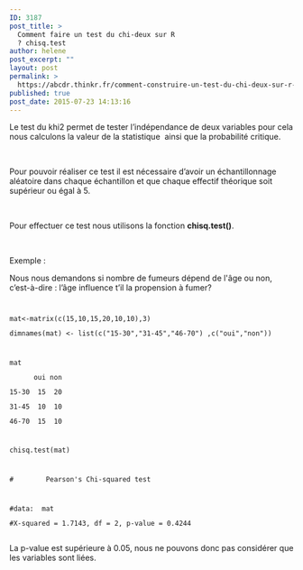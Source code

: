```yaml
---
ID: 3187
post_title: >
  Comment faire un test du chi-deux sur R
  ? chisq.test
author: helene
post_excerpt: ""
layout: post
permalink: >
  https://abcdr.thinkr.fr/comment-construire-un-test-du-chi-deux-sur-r-chisq-test/
published: true
post_date: 2015-07-23 14:13:16
---
```

<p>Le test du khi2 permet de tester l’indépendance de deux variables pour cela nous calculons la valeur de la statistique  ainsi que la probabilité critique.</p><p> </p><p>Pour pouvoir réaliser ce test il est nécessaire d’avoir un échantillonnage aléatoire dans chaque échantillon et que chaque effectif théorique soit supérieur ou égal à 5.</p><p> </p><p>Pour effectuer ce test nous utilisons la fonction <b>chisq.test()</b>.</p><p> </p><p>Exemple :</p><p>Nous nous demandons si nombre de fumeurs dépend de l'âge ou non, c’est-à-dire : l’âge influence t’il la propension à fumer?</p><p> <pre><code> </p><p>mat&lt;-matrix(c(15,10,15,20,10,10),3)</p><p>dimnames(mat) &lt;- list(c("15-30","31-45","46-70") ,c("oui","non"))</p><p> </p><p>mat</p><p>      oui non</p><p>15-30  15  20</p><p>31-45  10  10</p><p>46-70  15  10</p><p> </p><p>chisq.test(mat)</p><p> </p><p>#        Pearson's Chi-squared test</p><p> </p><p>#data:  mat</p><p>#X-squared = 1.7143, df = 2, p-value = 0.4244</p><p></code></pre> </p><p>La p-value est supérieure à 0.05, nous ne pouvons donc pas considérer que les variables sont liées.</p>